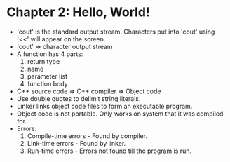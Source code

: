 # Chapter 2: Hello, World!

* 'cout' is the standard output stream. Characters put into 'cout' using '<<' will appear on the screen.
* 'cout' => character output stream
* A function has 4 parts:
    1. return type
    2. name
    3. parameter list
    4. function body
* C++ source code => C++ compiler => Object code
* Use double quotes to delimit string literals.
* Linker links object code files to form an executable program.
* Object code is not portable. Only works on system that it was compiled for.
* Errors:
    1. Compile-time errors - Found by compiler.
    2. Link-time errors - Found by linker.
    3. Run-time errors - Errors not found till the program is run.
